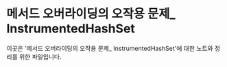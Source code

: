 ﻿# 메서드 오버라이딩의 오작용 문제_ InstrumentedHashSet

이곳은 '메서드 오버라이딩의 오작용 문제_ InstrumentedHashSet'에 대한 노트와 정리를 위한 파일입니다.
